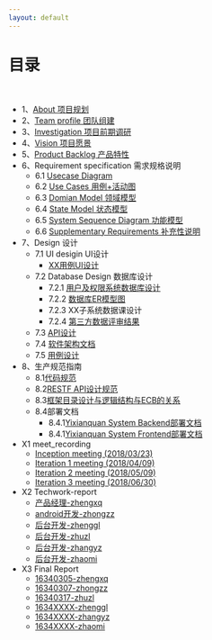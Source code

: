 ```yaml
---
layout: default
---
```


# [](#TOC)目录

&nbsp;&nbsp; 

* 1、[About 项目规划](01-about)
* 2、[Team profile 团队组建](02-team-profile)
* 3、[Investigation 项目前期调研](03-investigation)
* 4、[Vision 项目愿景](04-vision)
* 5、[Product Backlog 产品特性](05-product-backlog)
* 6、Requirement specification 需求规格说明
    - 6.1 [Usecase Diagram](06-01-usecase-diagram)
    - 6.2 [Use Cases 用例+活动图](06-02-use-cases)
    - 6.3 [Domian Model 领域模型](06-03-domain-model)
    - 6.4 [State Model 状态模型](06-04-state-model)
    - 6.5 [System Sequence Diagram 功能模型](06-05-system-sequence-diagram)
    - 6.6 [Supplementary Requirements 补充性说明](06-06-supplementary-requirements)
* 7、Design 设计
    - 7.1 UI desigin UI设计
        - [XX用例UI设计](07-01-01-UI-design)
    - 7.2 Database Design 数据库设计
        - 7.2.1 [用户及权限系统数据库设计](07-02-01-database-design)
        - 7.2.2 [数据库ER模型图](07-02-02-database-er-model)
        - 7.2.3 XX子系统数据课设计
        - 7.2.4 [第三方数据评审结果](07-02-04-第三方数据评审结果)
    - 7.3 [API设计](http://106.14.225.59:8787)
    - 7.4 [软件架构文档](07-04-software-architecture-docoument)
    - 7.5 [用例设计](07-05-usecase-design)
* 8、生产规范指南
    - 8.1[代码规范](08-01-coding-standard)
    - 8.2[RESTF API设计规范](08-02-RESTful-api-design-standard)
    - 8.3[框架目录设计与逻辑结构与ECB的关系](08-03-relationship) 
    - 8.4部署文档
        - 8.4.1[Yixianquan System Backend部署文档](08-04-01-bushu-backend)
        - 8.4.1[Yixianquan System Frontend部署文档](https://github.com/sysuz4/EarningMoney)
* X1 meet_recording
    - [Inception meeting (2018/03/23)](X1-inception-meeting)
    - [Iteration 1 meeting (2018/04/09)](X1-iteration1-meeting)
    - [Iteration 2 meeting (2018/05/09)](X1-iteration2-meeting)
    - [Iteration 3 meeting (2018/06/30)](X1-iteration3-meeting)
* X2 Techwork-report
    - [产品经理-zhengxq](https://blog.csdn.net/zhengxqq27/article/details/93086637)
    - [android开发-zhongzz](https://www.baidu.com/)
    - [后台开发-zhenggl](https://www.baidu.com/)
    - [后台开发-zhuzl](https://blog.csdn.net/weixin_36328380/article/details/88819481)
    - [后台开发-zhangyz](https://www.baidu.com/)
    - [后台开发-zhaomi](https://www.baidu.com/)
* X3 Final Report
    - [16340305-zhengxq](zhengxq-report.md)
    - [16340307-zhongzz](zhongzz-report.md)
    - [16340317-zhuzl](zhuzl-report.md)
    - [1634XXXX-zhenggl](zhenggl-report.md)
    - [1634XXXX-zhangyz](zhangyz-report.md)
    - [1634XXXX-zhaomi](zhaomi-report.md)
